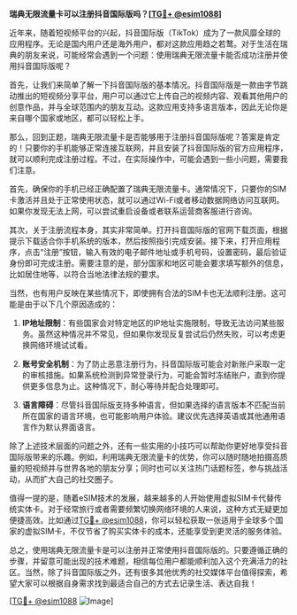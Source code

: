 **瑞典无限流量卡可以注册抖音国际版吗？[[TG💪+ @esim1088](https://t.me/s/esim1088)]**

近年来，随着短视频平台的兴起，抖音国际版（TikTok）成为了一款风靡全球的应用程序。无论是国内用户还是海外用户，都对这款应用趋之若鹜。对于生活在瑞典的朋友来说，可能经常会遇到一个问题：使用瑞典无限流量卡能否成功注册并使用抖音国际版呢？

首先，让我们来简单了解一下抖音国际版的基本情况。抖音国际版是一款由字节跳动推出的短视频分享平台，用户可以通过它上传自己的视频内容、观看其他用户的创意作品，并与全球范围内的朋友互动。这款应用支持多语言版本，因此无论你是来自哪个国家或地区，都可以轻松上手。

那么，回到正题，瑞典无限流量卡是否能够用于注册抖音国际版呢？答案是肯定的！只要你的手机能够正常连接互联网，并且安装了抖音国际版的官方应用程序，就可以顺利完成注册过程。不过，在实际操作中，可能会遇到一些小问题，需要我们注意。

首先，确保你的手机已经正确配置了瑞典无限流量卡。通常情况下，只要你的SIM卡激活并且处于正常使用状态，就可以通过Wi-Fi或者移动数据网络访问互联网。如果你发现无法上网，可以尝试重启设备或者联系运营商客服进行咨询。

其次，关于注册流程本身，其实非常简单。打开抖音国际版的官网下载页面，根据提示下载适合你手机系统的版本，然后按照指引完成安装。接下来，打开应用程序，点击“注册”按钮，输入有效的电子邮件地址或手机号码，设置密码，最后验证身份即可完成注册。需要注意的是，部分国家和地区可能会要求填写额外的信息，比如居住地等，以符合当地法律法规的要求。

当然，也有用户反映在某些情况下，即使拥有合法的SIM卡也无法顺利注册。这可能是由于以下几个原因造成的：

1. **IP地址限制**：有些国家会对特定地区的IP地址实施限制，导致无法访问某些服务。虽然这种情况并不常见，但如果你发现反复尝试后仍然失败，可以考虑更换网络环境试试看。
   
2. **账号安全机制**：为了防止恶意注册行为，抖音国际版可能会对新账户采取一定的审核措施。如果系统检测到异常登录行为，可能会暂时冻结账户，直到你提供更多信息为止。这种情况下，耐心等待并配合处理即可。

3. **语言障碍**：尽管抖音国际版支持多种语言，但如果选择的语言版本不匹配当前所在国家的语言环境，也可能影响用户体验。建议优先选择英语或其他通用语言作为默认界面语言。

除了上述技术层面的问题之外，还有一些实用的小技巧可以帮助你更好地享受抖音国际版带来的乐趣。例如，利用瑞典无限流量卡的优势，你可以随时随地拍摄高质量的短视频并与世界各地的朋友分享；同时也可以关注热门话题标签，参与挑战活动，从而扩大自己的社交圈子。

值得一提的是，随着eSIM技术的发展，越来越多的人开始使用虚拟SIM卡代替传统实体卡。对于经常旅行或者需要频繁切换网络环境的人来说，这种方式无疑更加便捷高效。比如通过[TG💪+ @esim1088](https://t.me/s/esim1088)，你可以轻松获取一张适用于全球多个国家的虚拟SIM卡，不仅节省了购买实体卡的成本，还能享受到更灵活的服务体验。

总之，使用瑞典无限流量卡是可以注册并正常使用抖音国际版的。只要遵循正确的步骤，并留意可能出现的技术难题，相信每位用户都能顺利加入这个充满活力的社区。当然，除了抖音国际版之外，还有很多其他优秀的社交媒体平台值得探索，希望大家可以根据自身需求找到最适合自己的方式去记录生活、表达自我！

[[TG💪+ @esim1088](https://t.me/s/esim1088) ![Image](https://i.postimg.cc/4NQfJmqS/Snipaste-2025-05-13-00-14-12.png)]